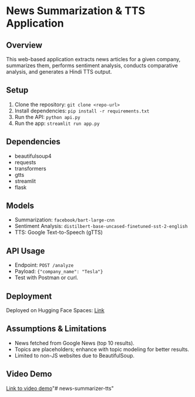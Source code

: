 # News Summarization & TTS Application

## Overview
This web-based application extracts news articles for a given company, summarizes them, performs sentiment analysis, conducts comparative analysis, and generates a Hindi TTS output.

## Setup
1. Clone the repository: `git clone <repo-url>`
2. Install dependencies: `pip install -r requirements.txt`
3. Run the API: `python api.py`
4. Run the app: `streamlit run app.py`

## Dependencies
- beautifulsoup4
- requests
- transformers
- gtts
- streamlit
- flask

## Models
- Summarization: `facebook/bart-large-cnn`
- Sentiment Analysis: `distilbert-base-uncased-finetuned-sst-2-english`
- TTS: Google Text-to-Speech (gTTS)

## API Usage
- Endpoint: `POST /analyze`
- Payload: `{"company_name": "Tesla"}`
- Test with Postman or curl.

## Deployment
Deployed on Hugging Face Spaces: [Link](#)

## Assumptions & Limitations
- News fetched from Google News (top 10 results).
- Topics are placeholders; enhance with topic modeling for better results.
- Limited to non-JS websites due to BeautifulSoup.

## Video Demo
[Link to video demo](#)"# news-summarizer-tts" 
